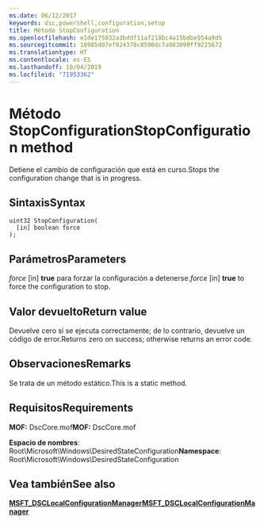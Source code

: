 ```yaml
---
ms.date: 06/12/2017
keywords: dsc,powershell,configuration,setup
title: Método StopConfiguration
ms.openlocfilehash: e1de175032a3bddf11af218bc4a15bdbe554a9d5
ms.sourcegitcommit: 18985d07ef024378c8590dc7a983099ff9225672
ms.translationtype: HT
ms.contentlocale: es-ES
ms.lasthandoff: 10/04/2019
ms.locfileid: "71953362"
---
```

# <a name="stopconfiguration-method"></a><span data-ttu-id="f18cd-103">Método StopConfiguration</span><span class="sxs-lookup"><span data-stu-id="f18cd-103">StopConfiguration method</span></span>

<span data-ttu-id="f18cd-104">Detiene el cambio de configuración que está en curso.</span><span class="sxs-lookup"><span data-stu-id="f18cd-104">Stops the configuration change that is in progress.</span></span>

## <a name="syntax"></a><span data-ttu-id="f18cd-105">Sintaxis</span><span class="sxs-lookup"><span data-stu-id="f18cd-105">Syntax</span></span>

```mof
uint32 StopConfiguration(
  [in] boolean force
);
```

## <a name="parameters"></a><span data-ttu-id="f18cd-106">Parámetros</span><span class="sxs-lookup"><span data-stu-id="f18cd-106">Parameters</span></span>

<span data-ttu-id="f18cd-107">*force* \[in\] **true** para forzar la configuración a detenerse.</span><span class="sxs-lookup"><span data-stu-id="f18cd-107">*force* \[in\] **true** to force the configuration to stop.</span></span>

## <a name="return-value"></a><span data-ttu-id="f18cd-108">Valor devuelto</span><span class="sxs-lookup"><span data-stu-id="f18cd-108">Return value</span></span>

<span data-ttu-id="f18cd-109">Devuelve cero si se ejecuta correctamente; de lo contrario, devuelve un código de error.</span><span class="sxs-lookup"><span data-stu-id="f18cd-109">Returns zero on success; otherwise returns an error code.</span></span>

## <a name="remarks"></a><span data-ttu-id="f18cd-110">Observaciones</span><span class="sxs-lookup"><span data-stu-id="f18cd-110">Remarks</span></span>

<span data-ttu-id="f18cd-111">Se trata de un método estático.</span><span class="sxs-lookup"><span data-stu-id="f18cd-111">This is a static method.</span></span>

## <a name="requirements"></a><span data-ttu-id="f18cd-112">Requisitos</span><span class="sxs-lookup"><span data-stu-id="f18cd-112">Requirements</span></span>

<span data-ttu-id="f18cd-113">**MOF:** DscCore.mof</span><span class="sxs-lookup"><span data-stu-id="f18cd-113">**MOF:** DscCore.mof</span></span>

<span data-ttu-id="f18cd-114">**Espacio de nombres**: Root\Microsoft\Windows\DesiredStateConfiguration</span><span class="sxs-lookup"><span data-stu-id="f18cd-114">**Namespace**: Root\Microsoft\Windows\DesiredStateConfiguration</span></span>

## <a name="see-also"></a><span data-ttu-id="f18cd-115">Vea también</span><span class="sxs-lookup"><span data-stu-id="f18cd-115">See also</span></span>

[<span data-ttu-id="f18cd-116">**MSFT_DSCLocalConfigurationManager**</span><span class="sxs-lookup"><span data-stu-id="f18cd-116">**MSFT_DSCLocalConfigurationManager**</span></span>](msft-dsclocalconfigurationmanager.md)
